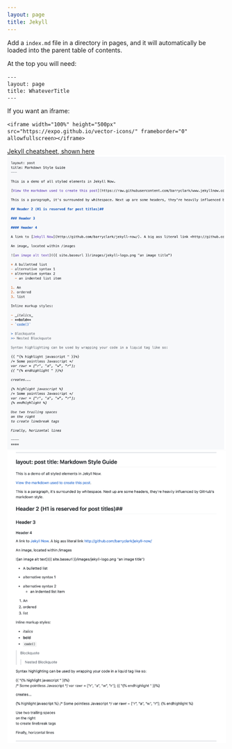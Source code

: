 ```yaml
---
layout: page
title: Jekyll
---
```


Add a `index.md` file in a directory in pages, and it will automatically be loaded into the parent table of contents.

At the top you will need:
```
---
layout: page
title: WhateverTitle
---
```

If you want an iframe:
```
<iframe width="100%" height="500px" src="https://expo.github.io/vector-icons/" frameborder="0" allowfullscreen></iframe>
```

[Jekyll cheatsheet, shown here](https://gist.github.com/roachhd/779fa77e9b90fe945b0c)
![jekyll cheatsheet markdown](/images/jekyll_cheatsheet_markdown.png)
![jekyll cheatsheet rendered](/images/jekyll_cheatsheet_rendered.png)
